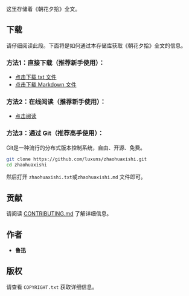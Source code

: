 这里存储着《朝花夕拾》全文。

## 下载

请仔细阅读此段。下面将是如何通过本存储库获取《朝花夕拾》全文的信息。

### 方法1：直接下载（推荐新手使用）：

* [点击下载 txt 文件](https://github.com/luxuns/zhaohuaxishi/releases/download/20201212-2/zhaohuaxishi.txt)
* [点击下载 Markdown 文件](https://github.com/luxuns/zhaohuaxishi/releases/download/20201212-2/zhaohuaxishi.md)

### 方法2：在线阅读（推荐新手使用）：

* [点击阅读](https://luxuns.github.io/zhaohuaxishi/)

### 方法3：通过 Git（推荐高手使用）：

Git是一种流行的分布式版本控制系统，自由、开源、免费。

```bash
git clone https://github.com/luxuns/zhaohuaxishi.git
cd zhaohuaxishi
```

然后打开 `zhaohuaxishi.txt`或`zhaohuaxishi.md` 文件即可。

## 贡献

请阅读 [CONTRIBUTING.md](CONTRIBUTING.md) 了解详细信息。

## 作者

  - **鲁迅**

## 版权

请查看 `COPYRIGHT.txt` 获取详细信息。
